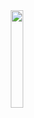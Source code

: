 <div align="center">
    <img width="20%" src="https://avatars.githubusercontent.com/u/98628083">
</div>

